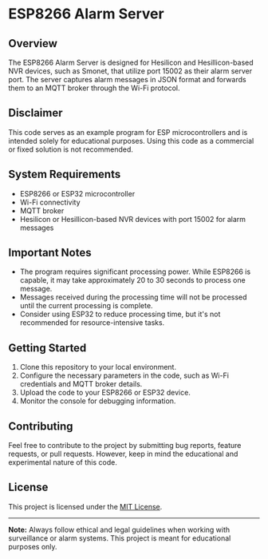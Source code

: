 # ESP8266 Alarm Server

## Overview
The ESP8266 Alarm Server is designed for Hesilicon and Hesillicon-based NVR devices, such as Smonet, that utilize port 15002 as their alarm server port. The server captures alarm messages in JSON format and forwards them to an MQTT broker through the Wi-Fi protocol.

## Disclaimer
This code serves as an example program for ESP microcontrollers and is intended solely for educational purposes. Using this code as a commercial or fixed solution is not recommended.

## System Requirements
- ESP8266 or ESP32 microcontroller
- Wi-Fi connectivity
- MQTT broker
- Hesilicon or Hesillicon-based NVR devices with port 15002 for alarm messages

## Important Notes
- The program requires significant processing power. While ESP8266 is capable, it may take approximately 20 to 30 seconds to process one message.
- Messages received during the processing time will not be processed until the current processing is complete.
- Consider using ESP32 to reduce processing time, but it's not recommended for resource-intensive tasks.

## Getting Started
1. Clone this repository to your local environment.
2. Configure the necessary parameters in the code, such as Wi-Fi credentials and MQTT broker details.
3. Upload the code to your ESP8266 or ESP32 device.
4. Monitor the console for debugging information.

## Contributing
Feel free to contribute to the project by submitting bug reports, feature requests, or pull requests. However, keep in mind the educational and experimental nature of this code.

## License
This project is licensed under the [MIT License](LICENSE).

---

**Note:** Always follow ethical and legal guidelines when working with surveillance or alarm systems. This project is meant for educational purposes only.
